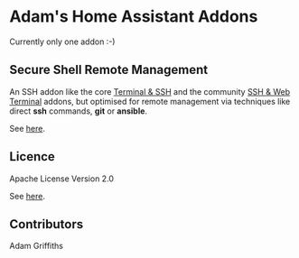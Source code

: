 # Adam's Home Assistant Addons

Currently only one addon :-)

## Secure Shell Remote Management

An SSH addon like the core [Terminal & SSH](https://github.com/home-assistant/hassio-addons/tree/master/ssh) and the community [SSH & Web Terminal](https://github.com/hassio-addons/addon-ssh) addons, but optimised for remote management via techniques like direct **ssh** commands, **git** or **ansible**.

See [here](./ssh_remote/).


## Licence

Apache License Version 2.0

See [here](./LICENSE).

## Contributors

Adam Griffiths
